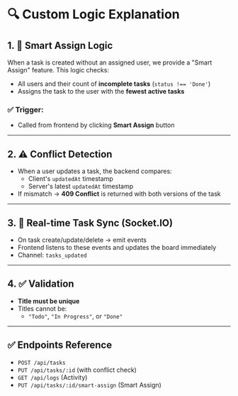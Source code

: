 # 🔍 Custom Logic Explanation

## 1. 🧠 Smart Assign Logic

When a task is created without an assigned user, we provide a "Smart Assign" feature. This logic checks:

- All users and their count of **incomplete tasks** (`status !== 'Done'`)
- Assigns the task to the user with the **fewest active tasks**

### ✅ Trigger:
- Called from frontend by clicking **Smart Assign** button

---

## 2. ⚠️ Conflict Detection

- When a user updates a task, the backend compares:
  - Client's `updatedAt` timestamp
  - Server's latest `updatedAt` timestamp
- If mismatch → **409 Conflict** is returned with both versions of the task

---

## 3. 🔁 Real-time Task Sync (Socket.IO)

- On task create/update/delete → emit events
- Frontend listens to these events and updates the board immediately
- Channel: `tasks_updated`

---

## 4. ✅ Validation

- **Title must be unique**
- Titles cannot be:
  - `"Todo"`, `"In Progress"`, or `"Done"`

---

## ✅ Endpoints Reference

- `POST /api/tasks`
- `PUT /api/tasks/:id` (with conflict check)
- `GET /api/logs` (Activity)
- `PUT /api/tasks/:id/smart-assign` (Smart Assign)
